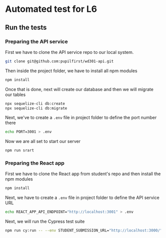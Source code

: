 # Automated test for L6

## Run the tests

### Preparing the API service
First we have to clone the API service repo to our local system.
```sh
git clone git@github.com:pupilfirst/wd301-api.git
```

Then inside the project folder, we have to install all npm modules
```sh
npm install
```

Once that is done, next will create our database and then we will migrate our tables
```sh
npx sequelize-cli db:create
npx sequelize-cli db:migrate
```

Next, we've to create a `.env` file in project folder to define the port number there
```sh
echo PORT=3001 > .env
```

Now we are all set to start our server
```sh
npm run srart
```

### Preparing the React app
First we have to clone the React app from student's repo and then install the npm modules
```sh
npm install
```

Next, we have to create a `.env` file in project folder to define the API service URL
```sh
echo REACT_APP_API_ENDPOINT="http://localhost:3001" > .env
```

Next, we will run the Cypress test suite
```sh
npm run cy:run -- --env STUDENT_SUBMISSION_URL="http://localhost:3000/"
```